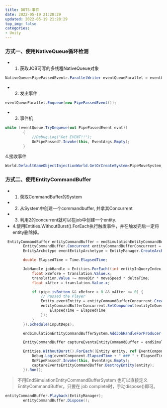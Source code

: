 ```yaml
---
title: DOTS-事件
date: 2022-05-19 21:28:29
updated: 2022-05-19 21:28:29
top_img: false
categories:
- Unity
---
```


### 方式一、使用NativeQueue循环检测
* 1. 获取JOB可写的多线程NativeQueue对象
```c#
NativeQueue<PipePassedEvent>.ParallelWriter eventQueueParallel = eventQueue.AsParallelWriter();
```

* 2. 发出事件
```c#
eventQueueParallel.Enqueue(new PipePassedEvent());
```

* 3. 事件机
```c#
while (eventQueue.TryDequeue(out PipePassedEvent evnt))
        {
            //Debug.Log("Get EVENT!!");
            OnPipePassed?.Invoke(this, EventArgs.Empty);
        }
```

4.接收事件
```c#
World.DefaultGameObjectInjectionWorld.GetOrCreateSystem<PipeMoveSystem_Done>().OnPipePassed += TestingDOTSEvents_OnPipePassed;
```


### 方式二、使用EntityCommandBuffer

* 1. 获取CommandBuffer的System
* 2. 从System中创建一个commandbuffer, 并拿其Concurrent
* 3. 利用2的concurrent就可以在job中创建一个entity.
* 4.使用Entities.WithoutBurst().ForEach执行触发事件，并在触发完后一定将entity删除掉。

```c#
 EntityCommandBuffer entityCommandBuffer = endSimulationEntityCommandBufferSystem.CreateCommandBuffer();
        EntityCommandBuffer.Concurrent entityCommandBufferConcurrent = entityCommandBuffer.ToConcurrent();
        EntityArchetype eventEntityArchetype = EntityManager.CreateArchetype(typeof(EventComponent));

        double ElapsedTime = Time.ElapsedTime;

        JobHandle jobHandle = Entities.ForEach((int entityInQueryIndex, ref Translation translation, ref Pipe pipe) => {
            float xBefore = translation.Value.x;
            translation.Value += moveDir * moveSpeed * deltaTime;
            float xAfter = translation.Value.x;

            if (pipe.isBottom && xBefore > 0 && xAfter <= 0) {
                // Passed the Player
                Entity eventEntity = entityCommandBufferConcurrent.CreateEntity(entityInQueryIndex, eventEntityArchetype);
                entityCommandBufferConcurrent.SetComponent(entityInQueryIndex, eventEntity, new EventComponent {
                    ElapsedTime = ElapsedTime
                });
            }
        }).Schedule(inputDeps);

        endSimulationEntityCommandBufferSystem.AddJobHandleForProducer(jobHandle);

        EntityCommandBuffer captureEventsEntityCommandBuffer = endSimulationEntityCommandBufferSystem.CreateCommandBuffer();

        Entities.WithoutBurst().ForEach((Entity entity, ref EventComponent eventComponent) => {
            Debug.Log(eventComponent.ElapsedTime + " ### " + ElapsedTime);
            OnPipePassed?.Invoke(this, EventArgs.Empty);
            captureEventsEntityCommandBuffer.DestroyEntity(entity);
        }).Run();
```

>  不用EndSimulationEntityCommandBufferSystem 也可以直接定义EntityCommandBuffer。只要在 job complete时，手动dispose()即可。
```c#
entityCommandBuffer.Playback(EntityManager);
        entityCommandBuffer.Dispose();
```